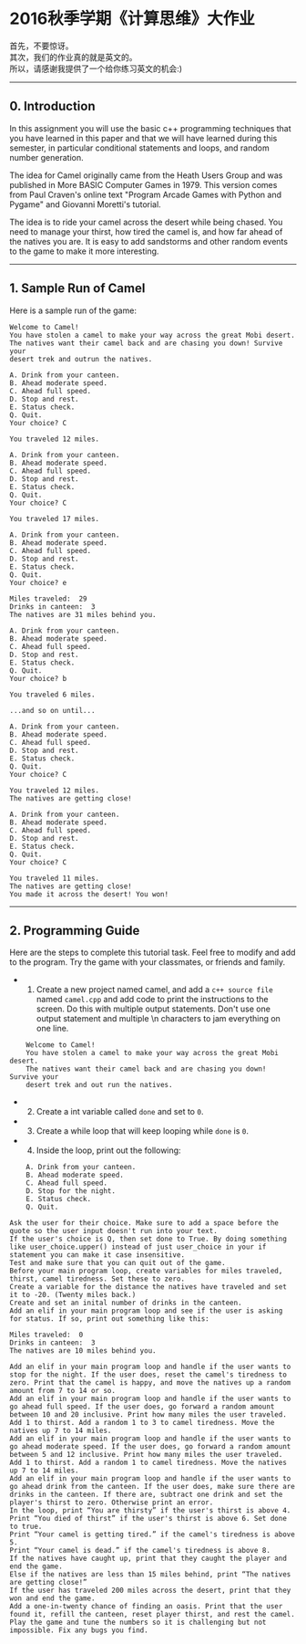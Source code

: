 # 2016秋季学期《计算思维》大作业

首先，不要惊讶。  
其次，我们的作业真的就是英文的。  
所以，请感谢我提供了一个给你练习英文的机会:)  

----
## 0. Introduction
In this assignment you will use the basic c++ programming techniques that you have learned in this paper and that we will have learned during this semester, in particular conditional statements and loops, and random number generation.

The idea for Camel originally came from the Heath Users Group and was published in More BASIC Computer Games in 1979. This version comes from Paul Craven's online text "Program Arcade Games with Python and Pygame" and Giovanni Moretti's tutorial.

The idea is to ride your camel across the desert while being chased. You need to manage your thirst, how tired the camel is, and how far ahead of the natives you are. It is easy to add sandstorms and other random events to the game to make it more interesting.

----
## 1. Sample Run of Camel

Here is a sample run of the game:

```
Welcome to Camel!
You have stolen a camel to make your way across the great Mobi desert.
The natives want their camel back and are chasing you down! Survive your
desert trek and outrun the natives.

A. Drink from your canteen.
B. Ahead moderate speed.
C. Ahead full speed.
D. Stop and rest.
E. Status check.
Q. Quit.
Your choice? C

You traveled 12 miles.

A. Drink from your canteen.
B. Ahead moderate speed.
C. Ahead full speed.
D. Stop and rest.
E. Status check.
Q. Quit.
Your choice? C

You traveled 17 miles.

A. Drink from your canteen.
B. Ahead moderate speed.
C. Ahead full speed.
D. Stop and rest.
E. Status check.
Q. Quit.
Your choice? e

Miles traveled:  29
Drinks in canteen:  3
The natives are 31 miles behind you.

A. Drink from your canteen.
B. Ahead moderate speed.
C. Ahead full speed.
D. Stop and rest.
E. Status check.
Q. Quit.
Your choice? b

You traveled 6 miles.

...and so on until...

A. Drink from your canteen.
B. Ahead moderate speed.
C. Ahead full speed.
D. Stop and rest.
E. Status check.
Q. Quit.
Your choice? C

You traveled 12 miles.
The natives are getting close!

A. Drink from your canteen.
B. Ahead moderate speed.
C. Ahead full speed.
D. Stop and rest.
E. Status check.
Q. Quit.
Your choice? C

You traveled 11 miles.
The natives are getting close!
You made it across the desert! You won!
```

----
## 2. Programming Guide

Here are the steps to complete this tutorial task. Feel free to modify and add to the program. Try the game with your classmates, or friends and family.

- 1. Create a new project named camel, and add a `c++ source file` named `camel.cpp` and add code to print the instructions to the screen. Do this with multiple output statements. Don't use one output statement and multiple \n characters to jam everything on one line.
```
    Welcome to Camel!
    You have stolen a camel to make your way across the great Mobi desert.
    The natives want their camel back and are chasing you down! Survive your
    desert trek and out run the natives.
```
- 2. Create a int variable called `done` and set to `0`.
- 3. Create a while loop that will keep looping while `done` is `0`.
- 4. Inside the loop, print out the following:
```
    A. Drink from your canteen.
    B. Ahead moderate speed.
    C. Ahead full speed.
    D. Stop for the night.
    E. Status check.
    Q. Quit.
```
    Ask the user for their choice. Make sure to add a space before the quote so the user input doesn't run into your text.
    If the user's choice is Q, then set done to True. By doing something like user_choice.upper() instead of just user_choice in your if statement you can make it case insensitive.
    Test and make sure that you can quit out of the game.
    Before your main program loop, create variables for miles traveled, thirst, camel tiredness. Set these to zero.
    Create a variable for the distance the natives have traveled and set it to -20. (Twenty miles back.)
    Create and set an inital number of drinks in the canteen.
    Add an elif in your main program loop and see if the user is asking for status. If so, print out something like this:

    Miles traveled:  0
    Drinks in canteen:  3
    The natives are 10 miles behind you.

    Add an elif in your main program loop and handle if the user wants to stop for the night. If the user does, reset the camel's tiredness to zero. Print that the camel is happy, and move the natives up a random amount from 7 to 14 or so.
    Add an elif in your main program loop and handle if the user wants to go ahead full speed. If the user does, go forward a random amount between 10 and 20 inclusive. Print how many miles the user traveled. Add 1 to thirst. Add a random 1 to 3 to camel tiredness. Move the natives up 7 to 14 miles.
    Add an elif in your main program loop and handle if the user wants to go ahead moderate speed. If the user does, go forward a random amount between 5 and 12 inclusive. Print how many miles the user traveled. Add 1 to thirst. Add a random 1 to camel tiredness. Move the natives up 7 to 14 miles.
    Add an elif in your main program loop and handle if the user wants to go ahead drink from the canteen. If the user does, make sure there are drinks in the canteen. If there are, subtract one drink and set the player's thirst to zero. Otherwise print an error.
    In the loop, print “You are thirsty” if the user's thirst is above 4.
    Print “You died of thirst” if the user's thirst is above 6. Set done to true.
    Print “Your camel is getting tired.” if the camel's tiredness is above 5.
    Print “Your camel is dead.” if the camel's tiredness is above 8.
    If the natives have caught up, print that they caught the player and end the game.
    Else if the natives are less than 15 miles behind, print “The natives are getting close!”
    If the user has traveled 200 miles across the desert, print that they won and end the game.
    Add a one-in-twenty chance of finding an oasis. Print that the user found it, refill the canteen, reset player thirst, and rest the camel.
    Play the game and tune the numbers so it is challenging but not impossible. Fix any bugs you find. 